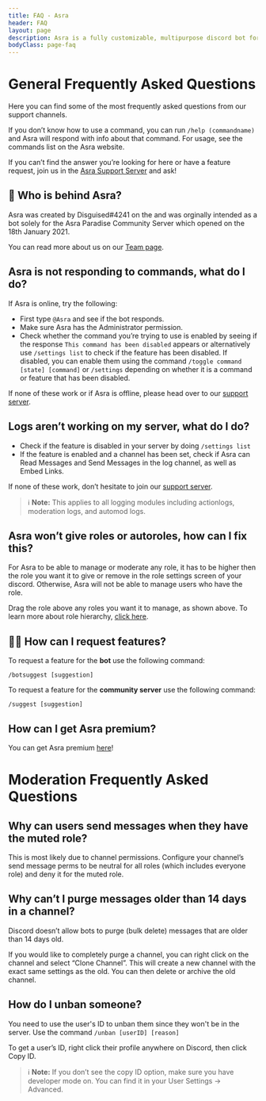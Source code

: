 ```yaml
---
title: FAQ - Asra
header: FAQ
layout: page
description: Asra is a fully customizable, multipurpose discord bot for your Discord server. With a global economy system, custom welcome messages, giveaways, moderation, anti-spam, auto roles, tickets, and much more!
bodyClass: page-faq
---
```


# General Frequently Asked Questions

Here you can find some of the most frequently asked questions from our support channels.

If you don’t know how to use a command, you can run `/help (commandname)` and Asra will respond with info about that command. For usage, see the commands list on the Asra website.

If you can’t find the answer you’re looking for here or have a feature request, join us in the [Asra Support Server](https://discord.com/invite/qwCzwBvRn9) and ask!


## 👋 Who is behind Asra?

Asra was created by Disguised#4241 on the and was orginally intended as a bot solely for the Asra Paradise Community Server which opened on the 18th January 2021.

You can read more about us on our [Team page](https://asraparadise.github.io/team).


## Asra is not responding to commands, what do I do?

If Asra is online, try the following:

- First type `@Asra` and see if the bot responds.
- Make sure Asra has the Administrator permission.
- Check whether the command you’re trying to use is enabled by seeing if the response `This command has been disabled` appears or alternatively use `/settings list` to check if the feature has been disabled. If disabled, you can enable them using the command `/toggle command [state] [command]` or `/settings` depending on whether it is a command or feature that has been disabled.

If none of these work or if Asra is offline, please head over to our [support server](https://discord.com/invite/qwCzwBvRn9).


## Logs aren’t working on my server, what do I do?

- Check if the feature is disabled in your server by doing `/settings list`
- If the feature is enabled and a channel has been set, check if Asra can Read Messages and Send Messages in the log channel, as well as Embed Links.

If none of these work, don’t hesitate to join our [support server](https://discord.com/invite/qwCzwBvRn9).

> ℹ️ **Note:** This applies to all logging modules including actionlogs, moderation logs, and automod logs.


## Asra won’t give roles or autoroles, how can I fix this?
For Asra to be able to manage or moderate any role, it has to be higher then the role you want it to give or remove in the role settings screen of your discord. Otherwise, Asra will not be able to manage users who have the role.

Drag the role above any roles you want it to manage, as shown above. To learn more about role hierarchy, [click here](https://support.discord.com/hc/en-us/articles/214836687-Role-Management-101).


## 👨‍💻 How can I request features?

To request a feature for the **bot** use the following command:

`/botsuggest [suggestion]`

To request a feature for the **community server** use the following command:

`/suggest [suggestion]`


## How can I get Asra premium? 
You can get Asra premium [here](https://www.patreon.com/asraparadise)!

# Moderation Frequently Asked Questions

## Why can users send messages when they have the muted role?
This is most likely due to channel permissions. Configure your channel’s send message perms to be neutral for all roles (which includes everyone role) and deny it for the muted role.


## Why can’t I purge messages older than 14 days in a channel?
Discord doesn’t allow bots to purge (bulk delete) messages that are older than 14 days old.

If you would like to completely purge a channel, you can right click on the channel and select “Clone Channel”. This will create a new channel with the exact same settings as the old. You can then delete or archive the old channel.


## How do I unban someone?
You need to use the user's ID to unban them since they won't be in the server. Use the command `/unban [userID] [reason]`

To get a user’s ID, right click their profile anywhere on Discord, then click Copy ID.

> ℹ️ **Note:** If you don’t see the copy ID option, make sure you have developer mode on. You can find it in your User Settings -> Advanced.